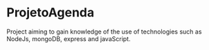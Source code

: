 # ProjetoAgenda
Project aiming to gain knowledge of the use of technologies such as NodeJs, mongoDB, express and javaScript. 
